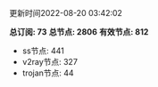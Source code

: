 更新时间2022-08-20 03:42:02

**总订阅: 73**
**总节点: 2806**
**有效节点: 812**
- ss节点: 441
- v2ray节点: 327
- trojan节点: 44
